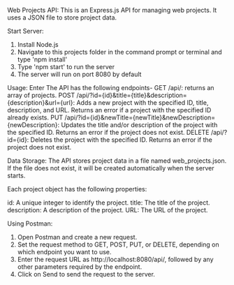 Web Projects API:
This is an Express.js API for managing web projects. It uses a JSON file to store project data.

Start Server:
1. Install Node.js
2. Navigate to this projects folder in the command prompt or terminal and type 'npm install'
3. Type 'npm start' to run the server
4. The server will run on port 8080 by default

Usage:
Enter 
The API has the following endpoints-
GET /api/: 
returns an array of projects.
POST /api/?id={id}&title={title}&description={description}&url={url}: 
Adds a new project with the specified ID, title, description, and URL. 
Returns an error if a project with the specified ID already exists.
PUT /api/?id={id}&newTitle={newTitle}&newDescription={newDescription}: 
Updates the title and/or description of the project with the specified ID. 
Returns an error if the project does not exist.
DELETE /api/?id={id}: 
Deletes the project with the specified ID. Returns an error if the project does not exist.

Data Storage:
The API stores project data in a file named web_projects.json. If the file does not exist, 
it will be created automatically when the server starts.

Each project object has the following properties:

id: A unique integer to identify the project.
title: The title of the project.
description: A description of the project.
URL: The URL of the project.

Using Postman:
1. Open Postman and create a new request.
2. Set the request method to GET, POST, PUT, or DELETE, depending on which endpoint you want to use.
3. Enter the request URL as http://localhost:8080/api/, followed by any other parameters required by the endpoint.
4. Click on Send to send the request to the server.

